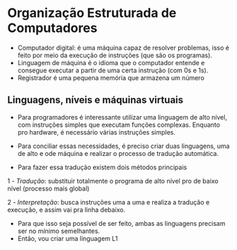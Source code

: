 # Organização Estruturada de Computadores

- Computador digital: é uma máquina capaz de resolver problemas, isso é feito por meio da execução de instruções (que são os programas).
- Linguagem de máquina é o idioma que o computador entende e consegue executar a partir de uma certa instrução (com 0s e 1s).
- Registrador é uma pequena memória que armazena um número

## Linguagens, níveis e máquinas virtuais

- Para programadores é interessante utilizar uma linguagem de alto nível, com instruções simples que executam funções complexas. Enquanto pro hardware, é necessário várias instruções simples.

- Para conciliar essas necessidades, é preciso criar duas linguagens, uma de alto e ode máquina e realizar o processo de tradução automática.
- Para fazer essa tradução existem dois métodos principais

1 - *Tradução*: substituir totalmente o programa de alto nível pro de baixo nível (processo mais global)

2 - *Interpretação*: busca instruções uma a uma e realiza a tradução e execução, e assim vai pra linha debaixo.

- Para que isso seja possível de ser feito, ambas as linguagens precisam ser no mínimo semelhantes.
- Então, vou criar uma linguagem L1 